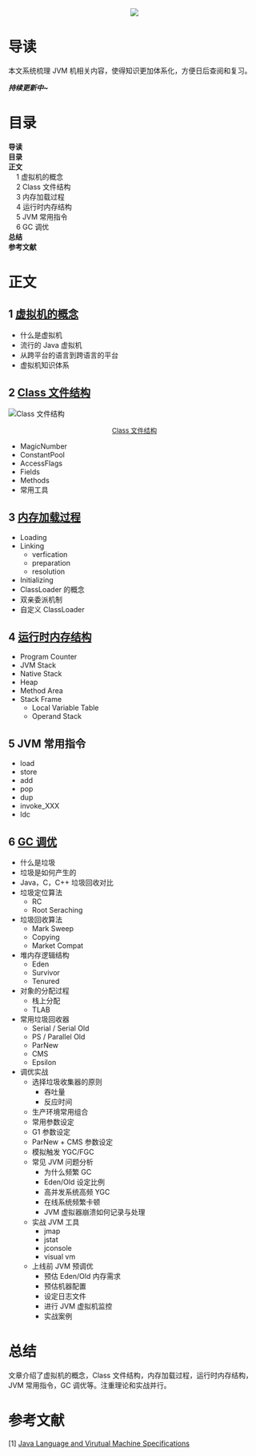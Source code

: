 <div align="center"><img src="https://gitee.com/struggle3014/picBed/raw/master/name_code.png"></div>

# 导读

本文系统梳理 JVM 机相关内容，使得知识更加体系化，方便日后查阅和复习。

***持续更新中~***



# 目录

<nav>
<a href='#导读' style='text-decoration:none;font-weight:bolder'>导读</a><br/>
<a href='#目录' style='text-decoration:none;font-weight:bolder'>目录</a><br/>
<a href='#正文' style='text-decoration:none;font-weight:bolder'>正文</a><br/>
&nbsp;&nbsp;&nbsp;&nbsp;<a href='#1 虚拟机的概念' style='text-decoration:none;${border-style}'>1 虚拟机的概念</a><br/>
&nbsp;&nbsp;&nbsp;&nbsp;<a href='#2 Class 文件结构' style='text-decoration:none;${border-style}'>2 Class 文件结构</a><br/>
&nbsp;&nbsp;&nbsp;&nbsp;<a href='#3 内存加载过程' style='text-decoration:none;${border-style}'>3 内存加载过程</a><br/>
&nbsp;&nbsp;&nbsp;&nbsp;<a href='#4 运行时内存结构' style='text-decoration:none;${border-style}'>4 运行时内存结构</a><br/>
&nbsp;&nbsp;&nbsp;&nbsp;<a href='#5 JVM 常用指令' style='text-decoration:none;${border-style}'>5 JVM 常用指令</a><br/>
&nbsp;&nbsp;&nbsp;&nbsp;<a href='#6 GC 调优' style='text-decoration:none;${border-style}'>6 GC 调优</a><br/>
<a href='#总结' style='text-decoration:none;font-weight:bolder'>总结</a><br/>
<a href='#参考文献' style='text-decoration:none;font-weight:bolder'>参考文献</a><br/>
</nav>

# 正文

## 1 [虚拟机的概念](./虚拟机的概念.md)

* 什么是虚拟机
* 流行的 Java 虚拟机
* 从跨平台的语言到跨语言的平台
* 虚拟机知识体系



## 2 [Class 文件结构](./Class文件结构.md)

![Class 文件结构](https://gitee.com/struggle3014/picBed/raw/master/Class文件结构.png)

<div align="center"><font size="2"><a href="../MindMapping/Class文件结构.xmind">Class 文件结构</a></font></div>

* MagicNumber
* ConstantPool
* AccessFlags
* Fields
* Methods
* 常用工具



## 3 [内存加载过程](./类加载，链接，初始化.md)

* Loading
* Linking
  * verfication
  * preparation
  * resolution
* Initializing
* ClassLoader 的概念
* 双亲委派机制
* 自定义 ClassLoader



## 4 [运行时内存结构](./运行时数据区.md)

* Program Counter
* JVM Stack
* Native Stack
* Heap
* Method Area
* Stack Frame
  * Local Variable Table
  * Operand Stack



## 5 JVM 常用指令

* load
* store
* add
* pop
* dup
* invoke_XXX
* ldc



## 6 [GC 调优](./GC及其调优.md)

* 什么是垃圾
* 垃圾是如何产生的
* Java，C，C++ 垃圾回收对比
* 垃圾定位算法
  * RC
  * Root Seraching
* 垃圾回收算法
  * Mark Sweep
  * Copying
  * Market Compat
* 堆内存逻辑结构
  * Eden
  * Survivor
  * Tenured
* 对象的分配过程
  * 栈上分配
  * TLAB
* 常用垃圾回收器
  * Serial / Serial Old
  * PS / Parallel Old
  * ParNew
  * CMS
  * Epsilon
* 调优实战
  * 选择垃圾收集器的原则
    * 吞吐量
    * 反应时间
  * 生产环境常用组合
  * 常用参数设定
  * G1 参数设定
  * ParNew + CMS 参数设定
  * 模拟触发 YGC/FGC
  * 常见 JVM 问题分析
    * 为什么频繁 GC
    * Eden/Old 设定比例
    * 高并发系统高频 YGC
    * 在线系统频繁卡顿
    * JVM 虚拟器崩溃如何记录与处理
  * 实战 JVM 工具
    * jmap
    * jstat
    * jconsole
    * visual vm
  * 上线前 JVM 预调优
    * 预估 Eden/Old 内存需求
    * 预估机器配置
    * 设定日志文件
    * 进行 JVM 虚拟机监控
    * 实战案例



# 总结

文章介绍了虚拟机的概念，Class 文件结构，内存加载过程，运行时内存结构，JVM 常用指令，GC 调优等。注重理论和实战并行。



# 参考文献

[1] [Java Language and Virutual Machine Specifications](https://docs.oracle.com/javase/specs/index.html)